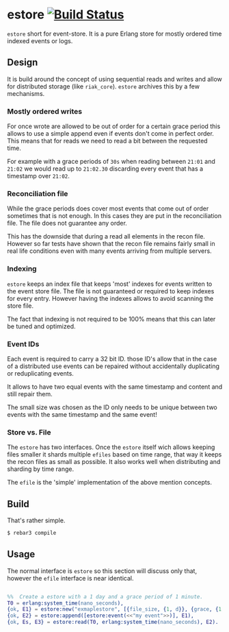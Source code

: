 # estore [![Build Status](https://travis-ci.org/dalmatinerdb/estore.svg?branch=master)](https://travis-ci.org/dalmatinerdb/estore)

`estore` short for event-store. It is a pure Erlang store for mostly ordered time indexed events or logs.


## Design

It is build around the concept of using sequential reads and writes and allow for distributed storage (like `riak_core`). `estore` archives this by a few mechanisms.

### Mostly ordered writes

For once wrote are allowed to be out of order for a certain grace period this allows to use a simple append even if events don't come in perfect order. This means that for reads we need to read a bit between the requested time.

For example with a grace periods of `30s` when reading between `21:01` and `21:02` we would read up to `21:02.30` discarding every event that has a timestamp over `21:02`.

### Reconciliation file

While the grace periods does cover most events that come out of order sometimes that is not enough. In this cases they are put in the reconciliation file. The file does not guarantee any order.


This has the downside that during a read all elements in the recon file. However so far tests have shown that the recon file remains fairly small in real life conditions even with many events arriving from multiple servers.

### Indexing

`estore` keeps an index file that keeps 'most' indexes for events written to the event store file. The file is not guaranteed or required to keep indexes for every entry. However having the indexes allows to avoid scanning the store file.

The fact that indexing is not required to be 100% means that this can later be tuned and optimized.


### Event IDs

Each event is required to carry a 32 bit ID. those ID's allow that in the case of a distributed use events can be repaired without accidentally duplicating or reduplicating events.

It allows to have two equal events with the same timestamp and content and still repair them.

The small size was chosen as the ID only needs to be unique between two events with the same timestamp and the same event!

### Store vs. File

The `estore` has two interfaces. Once the `estore` itself wich allows keeping files smaller it shards multiple `efiles` based on time range, that way it keeps the recon files as small as possible. It also works well when distributing and sharding by time range.

The `efile` is the 'simple' implementation of the above mention concepts.


## Build

That's rather simple.


```bash
$ rebar3 compile
```

## Usage

The normal interface is `estore` so this section will discuss only that, however the `efile` interface is near identical.

```erlang

%%  Create a estore with a 1 day and a grace period of 1 minute.
T0 = erlang:system_time(nano_seconds),
{ok, E1} = estore:new("exmaplestore", [{file_size, {1, d}}, {grace, {1, m}}]).
{ok, E2} = estore:append([estore:event(<<"my event">>)], E1),
{ok, Es, E3} = estore:read(T0, erlang:system_time(nano_seconds), E2).
```
